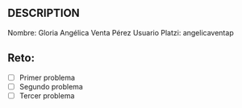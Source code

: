 ## DESCRIPTION

Nombre: Gloria Angélica Venta Pérez
Usuario Platzi: angelicaventap 

## Reto:

- [ ] Primer problema
- [ ] Segundo problema
- [ ] Tercer problema
